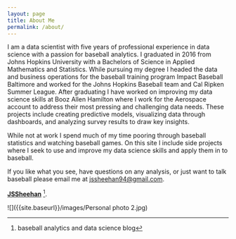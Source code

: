```yaml
---
layout: page
title: About Me
permalink: /about/
---
```


I am a data scientist with five years of professional experience in data science with a passion for baseball analytics. I graduated in 2016 from Johns Hopkins University with a Bachelors of Science in Applied Mathematics and Statistics. While pursuing my degree I headed the data and business operations for the baseball training program Impact Baseball Baltimore and worked for the Johns Hopkins Baseball team and Cal Ripken Summer League. After graduating I have worked on improving my data science skills at Booz Allen Hamilton where I work for the Aerospace account to address their most pressing and challenging data needs. These projects include creating predictive models, visualizing data through dashboards, and analyzing survey results to draw key insights. 

While not at work I spend much of my time pooring through baseball statistics and watching baseball games. On this site I include side projects where I seek to use and improve my data science skills and apply them in to baseball.

If you like what you see, have questions on any analysis, or just want to talk baseball please email me at jssheehan94@gmail.com.

**[JSSheehan](https://github.com/JSSheehan)** [^1].


![]({{site.baseurl}}/images/Personal photo 2.jpg)
[^1]: baseball analytics and data science blog

